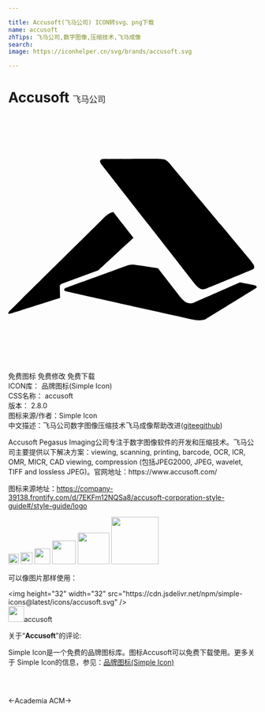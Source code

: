```yaml
---

title: Accusoft(飞马公司) ICON转svg、png下载
name: accusoft
zhTips: 飞马公司,数字图像,压缩技术,飞马成像
search: 
image: https://iconhelper.cn/svg/brands/accusoft.svg

---
```


# Accusoft  <small style="font-size: 60%;font-weight: 100">飞马公司</small>

<div id="svg" class="svg-wrap">
<svg role="img" viewBox="0 0 24 24" xmlns="http://www.w3.org/2000/svg"><title>Accusoft icon</title><path d="M18.078,16.345c-0.209-0.261-8.709-11.13-9.005-11.496 c-0.279-0.366-0.209-0.47-0.157-0.523c0.105-0.122,0.261-0.105,0.871-0.105c0.366,0,3.989-0.017,4.372-0.017 c0.784,0,0.906,0.07,0.993,0.087c0.087,0.035,0.296,0.209,0.453,0.383c0.087,0.105,7.699,9.214,7.768,9.301 c0.087,0.105,0.209,0.279,0.314,0.435c0.087,0.157,0.105,0.366-0.035,0.453c-0.087,0.052-4.302,1.794-4.424,1.829 c-0.122,0.052-0.348,0.139-0.523,0.105C18.618,16.798,18.357,16.676,18.078,16.345 M22.38,16.136l0.314,0.052 c0,0,1.01,0.192,1.115,0.226C23.913,16.432,24,16.519,24,16.554c0,0.087-0.052,0.122-0.139,0.174 c-0.07,0.052-4.633,2.856-4.72,2.909c-0.087,0.052-0.192,0.105-0.435,0.139c-0.453,0.087-1.306-0.157-1.585-0.209 c-0.261-0.052-11.461-2.543-11.548-2.578c-0.105-0.035-0.174-0.035-0.174-0.139c-0.017-0.157,0.226-0.209,0.418-0.279 c0.192-0.07,5.452-1.968,5.643-2.055c0.192-0.087,0.418-0.105,0.54-0.105s0.853,0.105,1.184,0.157s1.271,0.192,1.271,0.192 l2.142,2.769c0.366,0.435,0.61,0.61,0.923,0.627c0.157,0.017,0.331-0.035,0.453-0.087C18.061,18.035,22.38,16.136,22.38,16.136 M10.153,9.343c0,0,1.846,2.369,1.864,2.386c0.017,0.035,0.035,0.07,0.07,0.087v0.035c-0.07,0.052-3.362,3.1-3.379,3.118 l-3.466,1.271c0,0-0.105,0.035-0.157,0.07c-0.052,0.035-0.122,0.105-0.105,0.261c0,0.052,0.017,0.853,0.035,1.045 c-0.017,0.017,0,0-0.017,0.017c0,0-4.267,1.359-4.302,1.359c-0.209,0.07-0.61,0.209-0.662,0.174 c-0.087-0.07,0.017-0.174,0.07-0.244c0.052-0.07,8.796-8.674,9.127-9.022C9.7,9.395,10.153,9.343,10.153,9.343"/></svg>
</div>
<detail full-name='accusoft'></detail>

<div class="detail-page">
<p>
<span><span class="badge-success badge">免费图标</span> <span class="badge-success badge">免费修改</span>  <span class="badge-success badge">免费下载</span> </span>
<br/>
<span>
ICON库：
<span class="badge-secondary badge">品牌图标(Simple Icon)</span> 
</span>
<br/>
<span>
CSS名称：
<span class="badge-secondary badge">accusoft</span> 
</span>

<br/>
<span>
版本：
<span class="badge-secondary badge">2.8.0</span> 
</span>
<br/>
<span>图标来源/作者：<span class="badge-light badge">Simple Icon</span></span> 
<br/>
<span class="zh-detail">中文描述：<span class="badge-primary badge">飞马公司</span><span class="badge-primary badge">数字图像</span><span class="badge-primary badge">压缩技术</span><span class="badge-primary badge">飞马成像</span><span class="help-link"><span>帮助改进</span>(<a href="https://gitee.com/liuwave/icon-helper/edit/master/json/brands/accusoft.json" target="_blank" rel="noopener noreferrer">gitee</a><a href="https://github.com/liuwave/icon-helper/edit/master/json/brands/accusoft.json" target="_blank" rel="noopener noreferrer">github</a></span>)</span><br/>
</p>
</div><div class="description description alert alert-light"><p>Accusoft Pegasus Imaging公司专注于数字图像软件的开发和压缩技术。飞马公司主要提供以下解决方案：viewing, scanning, printing, barcode, OCR, ICR, OMR, MICR, CAD viewing, compression (包括JPEG2000, JPEG, wavelet, TIFF and lossless JPEG)。官网地址：https://www.accusoft.com/</p><p>图标来源地址：<a href="https://company-39138.frontify.com/d/7EKFm12NQSa8/accusoft-corporation-style-guide#/style-guide/logo" target="_blank" rel="noopener noreferrer">https://company-39138.frontify.com/d/7EKFm12NQSa8/accusoft-corporation-style-guide#/style-guide/logo</a></p></div>
<div class="alert alert-dark">
<img height="21" width="21" src="https://cdn.jsdelivr.net/npm/simple-icons@latest/icons/accusoft.svg" />
<img height="24" width="24" src="https://cdn.jsdelivr.net/npm/simple-icons@latest/icons/accusoft.svg" />
<img height="32" width="32" src="https://cdn.jsdelivr.net/npm/simple-icons@latest/icons/accusoft.svg" />
<img height="48" width="48" src="https://cdn.jsdelivr.net/npm/simple-icons@latest/icons/accusoft.svg" />
<img height="64" width="64" src="https://cdn.jsdelivr.net/npm/simple-icons@latest/icons/accusoft.svg" />
<img height="96" width="96" src="https://cdn.jsdelivr.net/npm/simple-icons@latest/icons/accusoft.svg" />

</div>
<div>
  <p>可以像图片那样使用：    
  </p>
  <div class="alert alert-primary" style="font-size: 14px">
    &lt;img height="32" width="32" src="https://cdn.jsdelivr.net/npm/simple-icons@latest/icons/accusoft.svg" /&gt;
    <copy-btn content='<img height="32" width="32" src="https://cdn.jsdelivr.net/npm/simple-icons@latest/icons/accusoft.svg" />'></copy-btn>
  </div>
  <div class="alert alert-secondary">
    <img height="32" width="32" src="https://cdn.jsdelivr.net/npm/simple-icons@latest/icons/accusoft.svg" />accusoft
    <copy-btn content="accusoft" btn-title="复制图标名称"></copy-btn>
  </div>
</div>
<div class="icon-detail__container">
<p>关于“<b>Accusoft</b>”的评论:</p>
</div>
<Vssue title="关于“Accusoft”的评论" />
<div><p>Simple Icon是一个免费的品牌图标库。图标Accusoft可以免费下载使用。更多关于  Simple Icon的信息，参见：<a target="_blank" href="https://iconhelper.cn/brands.html">品牌图标(Simple Icon)</a>
</p></div>


<div style="padding:2rem 0 " class="page-nav"><p class="inner"><span class="prev">←<router-link to="/icon/academia.html">Academia</router-link></span> <span class="next"><router-link to="/icon/acm.html">ACM</router-link>→</span></p></div>
